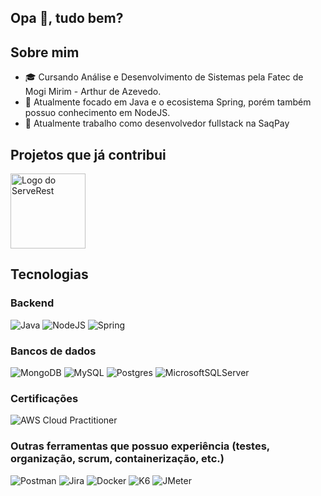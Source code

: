 ## Opa 👋, tudo bem?

## Sobre mim
- 🎓 Cursando Análise e Desenvolvimento de Sistemas pela Fatec de Mogi Mirim - Arthur de Azevedo.
- 🔭 Atualmente focado em Java e o ecosistema Spring, porém também possuo conhecimento em NodeJS.
- 👯 Atualmente trabalho como desenvolvedor fullstack na SaqPay

## Projetos que já contribui
<p align="left">
  <a href="https://github.com/ServeRest/ServeRest">
 <img alt="Logo do ServeRest" src="https://user-images.githubusercontent.com/29241659/115161869-6a017e80-a076-11eb-9bbe-c391eff410db.png" height="120">
  </a>

</p>
  

## Tecnologias

### Backend

![Java](https://img.shields.io/badge/java-%23ED8B00.svg?style=for-the-badge&logo=openjdk&logoColor=white)
![NodeJS](https://img.shields.io/badge/Node.js-43853D?style=for-the-badge&logo=node.js&logoColor=white)
![Spring](https://img.shields.io/badge/spring-%236DB33F.svg?style=for-the-badge&logo=spring&logoColor=white)

### Bancos de dados

![MongoDB](https://img.shields.io/badge/MongoDB-4EA94B?style=for-the-badge&logo=mongodb&logoColor=white)
![MySQL](https://img.shields.io/badge/MySQL-00000F?style=for-the-badge&logo=mysql&logoColor=white)
![Postgres](https://img.shields.io/badge/postgres-%23316192.svg?style=for-the-badge&logo=postgresql&logoColor=white)
![MicrosoftSQLServer](https://img.shields.io/badge/Microsoft%20SQL%20Server-CC2927?style=for-the-badge&logo=microsoft%20sql%20server&logoColor=white)

### Certificações

![AWS Cloud Practitioner](https://images.credly.com/size/340x340/images/00634f82-b07f-4bbd-a6bb-53de397fc3a6/image.png)

### Outras ferramentas que possuo experiência (testes, organização, scrum, containerização, etc.)

![Postman](https://img.shields.io/badge/Postman-FF6C37?style=for-the-badge&logo=postman&logoColor=white)
![Jira](https://img.shields.io/badge/jira-%230A0FFF.svg?style=for-the-badge&logo=jira&logoColor=white)
![Docker](https://img.shields.io/badge/docker-%230db7ed.svg?style=for-the-badge&logo=docker&logoColor=white)
![K6](https://img.shields.io/badge/K6-8A2BE2)
![JMeter](https://img.shields.io/badge/JMeter-802c42)
<!--
**RenatoDaM/RenatoDaM** is a ✨ _special_ ✨ repository because its `README.md` (this file) appears on your GitHub profile.
![linkedin-profile](https://img.shields.io/badge/LinkedIn-0077B5?style=for-the-badge&logo=linkedin&logoColor=white)
Here are some ideas to get you started:

- 🔭 I’m currently working on ...
- 🌱 I’m currently learning ...
- 👯 I’m looking to collaborate on ...
- 🤔 I’m looking for help with ...
- 💬 Ask me about ...
- 📫 How to reach me: ...
- 😄 Pronouns: ...
- ⚡ Fun fact: ...
-->
